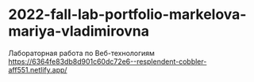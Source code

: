 # 2022-fall-lab-portfolio-markelova-mariya-vladimirovna
Лабораторная работа по Веб-технологиям
https://6364fe83db8d901c60dc72e6--resplendent-cobbler-aff551.netlify.app/

